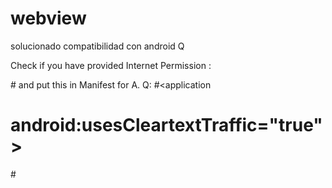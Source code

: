 # webview

solucionado compatibilidad con android Q 

Check if you have provided Internet Permission :

#<uses-permission android:name="android.permission.INTERNET"/>
and put this in Manifest for A. Q: 
#<application
#    android:usesCleartextTraffic="true">
#</application>


